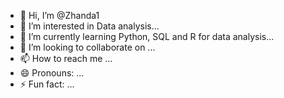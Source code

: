 - 👋 Hi, I’m @Zhanda1
- 👀 I’m interested in Data analysis...
- 🌱 I’m currently learning Python, SQL and R for data analysis...
- 💞️ I’m looking to collaborate on ...
- 📫 How to reach me ...
- 😄 Pronouns: ...
- ⚡ Fun fact: ...

<!---
Zhanda1/Zhanda1 is a ✨ special ✨ repository because its `README.md` (this file) appears on your GitHub profile.
You can click the Preview link to take a look at your changes.
--->
